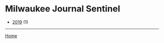 # Milwaukee Journal Sentinel

  * [2019](./milwaukee-journal-sentinel-2019.md/) (1)
----

[Home](../)
